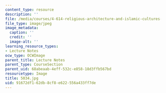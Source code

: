 ```yaml
---
content_type: resource
description: ''
file: /media/courses/4-614-religious-architecture-and-islamic-cultures-fall-2002/91672df162db8cf8e622556a433ff7de_5034.jpg
file_type: image/jpeg
image_metadata:
  caption: ''
  credit: ''
  image-alt: ''
learning_resource_types:
- Lecture Notes
ocw_type: OCWImage
parent_title: Lecture Notes
parent_type: CourseSection
parent_uid: 68abeaab-4eff-532c-e858-18d3ffb567bd
resourcetype: Image
title: 5034.jpg
uid: 91672df1-62db-8cf8-e622-556a433ff7de
---
```

